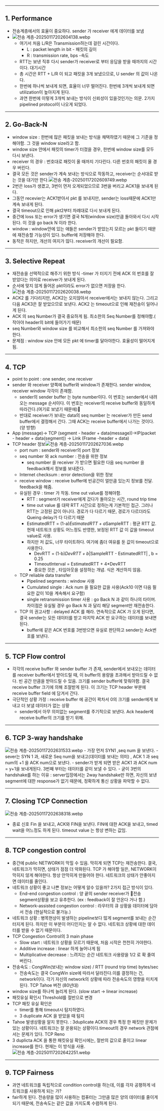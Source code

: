 ***
## 1. Performance
- 전송계층에서의 효율이 중요하다. sender 가 receiver 에게 데이터를 보냄
- ![전송 계층-20250117202604138.webp](images%2F%EC%A0%84%EC%86%A1%20%EA%B3%84%EC%B8%B5-20250117202604138.webp)
	- 여기서 처음 L/R은  Transmission하는데 걸린 시간이다.
		- L : packet length in bit - 패킷의 길이
		- R : transmission rate, bps -속도 
	- RTT는 보낸 직후 다시 sender가 receiver로 부터 응답을 받을 때까지의 시간이다. 대기시간
	- 총 시간은 RTT + L/R 이 되고 패킷을 3개 보냈으므로, U sender 의 값이 나온다. 
	- 한번에 하나씩 보내게 되면, 효율이 너무 떨어진다. 한번에 3개씩 보내게 되면 utilization이 높아지게 된다.
	- 과연 한번에 이렇게 3개씩 보내는 방식이 신뢰성이 있을것인가는 의문. 2가지 pipelined protocol이 나오게 되었다.
***
## 2. Go-Back-N
- window size : 한번에 많은 패킷을 보내는 방식을 채택하였기 때문에 그 기준을 정해야함. 그 것을 window size라고 함.
- window size 안에서 패킷의 timer가 터졌을 경우, 한번에 window size를 모두 다시 보낸다.
- receiver 의 경우 : 번호대로 패킷이 올 때까지 기다린다. 다른 번호의 패킷이 올 경우 버린다. 
- 결국 모든 것은 sender가 계속 보내는 방식으로 작동하고, receiver는 순서대로 받는 것을 대기만 한다.![전송 계층-20250117202609749.webp](images%2F%EC%A0%84%EC%86%A1%20%EA%B3%84%EC%B8%B5-20250117202609749.webp)
- 2번은 loss가 생겼고, 3번이 먼저 오게되었으므로 3번을 버리고 ACK1을 보내게 된다.
- 그동안 recevier는 ACK1받아서 pkt 를 보내지만, sender는 loss때문에 ACK1만 계속 보내게 된다.
- 결국 timeout으로 인해 pkt2부터 차례대로 다시 보내게 된다.
- 중간에 loss 또는 error가 생기면 결국 N개(window size)만큼 돌아와서 다시 시작된다. 이 것을 go back N 이라 한다.
- window : window안에 있는 애들은 sender가 받았는지 모르는 pkt 들이기 때문에 재전송할 가능성이 있다. buffer에 저장해야 한다.
- 동작은 하지만, 개선의 여지가 많다. receiver의 개선이 필요함.
***
## 3. Selective Repeat
- 재전송을 선택적으로 해주기 위한 방식 -timer 가 터지기 전에 ACK 의 번호를 잘 받았다는 의미로 receiver가 보내게 된다.
- 순서에 맞지 않게 들어온 pkt이라도 error가 없으면 저장을 한다.![전송 계층-20250117202620038.webp](images%2F%EC%A0%84%EC%86%A1%20%EA%B3%84%EC%B8%B5-20250117202620038.webp)
- ACK2 를 기다리지만, ACK2는 오지않아서 receiver에서는 보내지 않는다. 그리고 다음 ACK3은 잘 받았으므로 보낸다. ACK2 는 timeout으로 인해 재전송이 일어나게 된다.
- ACK 의 seq Number가 결국 중요하게 됨. 최소한의 Seq Number를 정해야함.( 작아야 header의 bit에 들어가기 때문)
- seq Number와 window size 를 비교해서 최소한의 seq Number 를 가져와야 한다.
- 문제점 : window size 안에 모든 pkt 에 timer를 달아야한다. 효율성이 떨어지게 됨.
***
## 4. TCP 
- point to point : one sender, one receiver
- sender 와 receiver 양쪽에 buffer와 window가 존재한다. sender window, receiver window 각각이 존재함. 
	- sender의 sender buffer 는 byte number이다. 이 번호는 sender에서 내려오는 message 순서이다. 이 번호는 receiver의 receive buffer와 동일하게 따라간다.(여기로 보냈기 때문에)
	- 반대로 receiver가 보내는 data의 seq number 는 receiver가 만든 send buffer에서 결정해서 간다. 그때 ACK는 receive buffer에서 나가는 것이다. (양 방향)
- App (message)-> TCP (segment - header + data(message))->IP(packet - header + data(segment)) -> Link (Frame -header + data) 
- TCP header 정보![전송 계층-20250117202627036.webp](images%2F%EC%A0%84%EC%86%A1%20%EA%B3%84%EC%B8%B5-20250117202627036.webp)
	- port num : sender와 receiver의 port 정보
	- seq number 와 ack number : 전송을 위한 정보  
		- seq number 을 receiver 가 받으면 필요한 다음 seq number 을 feedback해서 정보를 보내준다.
	- Internet checksum : error detection을 위한 정보
	- receive window : receive buffer에 빈공간이 얼만큼 있는지 정보를 전달. feedback을 해줌.
	- 유실된 경우 : timer 가 작동. time out value를 정해야함. 
		- RTT : segment가 receiver에게 갔다가 돌아오는 시간, round trip time 
		- time out value 를 대략 RTT 시간으로 정하는게 기본적인 접근. 그러나 RTT는 고정된 값이 아니다. 경로가 다 다르기 때문, 경로가 다르더라도 Queing delay가 다 다르기 때문
		- EstimatedRTT = (1-a)*EstimatedRTT + a*SampleRTT : 평균 RTT 값. 현재 네트워크 상황도 어느정도 반영한, 보정된 RTT 값 이 값을 timeout value로 사용.
		- 하지만 저 값도, 너무 타이트하다. 여기에 좀더 여유를 둔 값이 timeout으로 사용한다. 
			- DevRTT = (1-b)*DevRTT + b*|SampleRTT - EstimatedRTT| , b = 0.25
			- TimeoutInterval = EstimatedRTT + 4*DevRTT
			- 중요한 것은 , 타임아웃을 설정하는 개념. 식은 계산하지 않음.
	- TCP reliable data transfer 
		- Pipelined segments : window 사용
		- Cumulated single : Ack num 을 필요한 값을 사용(Ack10 이면 다음 필요한 값이 10을 계속해서 요구함)
		- single retransmission timer 사용 : go Back N 과 같이 하나의 타이머. 차이점은 유실될 경우 go Back N 과 달리 해당 segment만 재전송한다.
	- TCP 의 권고사항 : delayed ACK 를 해라. 연속적으로 ACK 가 오게 된다면, 결국 sender는 모든 데이터를 받고 마지막 ACK 만 요구하는 데이터를 보내면 된다.
		- buffer에 같은 ACK 번호를 3번받으면 유실로 판단하고 sender는 Ack번호를 보낸다.
***
## 5. TCP Flow control
- 각각의 receive buffer 와 sender buffer 가 존재, sender에서 보내오는 데이터를 receiver buffer에서 받아드릴 때, 이  buffer의 용량을 초과해서 받아드릴 수 없다. 빈 공간 만큼을 받아드릴 수 있음. 크기를 sender buffer에 맞춰야함. 결국 receive buffer 크기에 의해 조절받게 된다. 이 크기는 TCP header 부분에 receive buffer field 에 담겨서 간다.
- 극단적인 상황 가정 : receive buffer 에 공간이 꽉차서 0의 크기를 sender에게 보내고 더 보낼 데이터가 없는 상황 
	- sender에서 아무 의미없는 segment를 주기적으로 보낸다. Ack header에 receive buffer의 크기를 받기 위해.
***
## 6. TCP 3-way handshake
![전송 계층-20250117202631533.webp](images%2F%EC%A0%84%EC%86%A1%20%EA%B3%84%EC%B8%B5-20250117202631533.webp)
	- 가장 먼저 SYN1 ,seq num 을 보낸다.
	- sever는 SYN 1 과, 새로운 Seq num을 보내고(데이터를 보내는 의미) , ACK 1 과 seq num의 +1 을 ACK num으로 보낸다.
	- sender가 받게 되면 받은 ACK1 과 ACK num = y+1을 보내게된다. 3번째 부터는 데이터를 같이 보낼 수 있다.
	- 굳이 3번의 handshake를 하는 이유 : server입장에서는 2way handshake만 하면, 자신의 보낸 segment에 대한 response가 없기 때문에, 정확하게 통신 상황을 파악할 수 없다.
***
## 7. Closing TCP Connection

![전송 계층-20250117202638318.webp](images%2F%EC%A0%84%EC%86%A1%20%EA%B3%84%EC%B8%B5-20250117202638318.webp)
- 종료 신호 Fin 을 보내고, ACK와 FIN을 보낸다. FIN에 대한 ACK을 보내고, timed wait을 어느정도 하게 된다. timeout value 는 항상 변하는 값임.
***
## 8. TCP congestion control
- 중간에 public NETWORK이 막힐 수 있음. 막히게 되면 TCP는 재전송한다. 결국, 네트워크가 막히면, 상태가 점점 더 악화된다. TCP 가 해야할 일은, NETWORK이 막히지 않게 해야한다. 항상 안막히게 만들어야 한다. 네트워크의 상태가 안좋아지면 데이터를 줄인다.
- 네트워크 상황이 좋고 나쁜 정보는 어떻게 알수 있을까? 2가지 접근 방식이 있다.
	- End-end congestion control : 양 끝의 sender receiver가 전송 segment상황을 보고 유추한다. (ex : feedback이 잘 안온다 거나 함.)
	- Network-assisted congestion control : 라우터의 큐 상황을 데이터에 담아서 전송 (현실적으로 불가능.)
- 네트워크 상황 : 병목현상이 발생하는 pipeline보다 많게 segment를 보내는 순간 터지게 된다. 하지만 이 부분이 어디인지는 알 수 없다. 네트워크 상황에 대한 데이터를 받을 수 없기 때문이다.
- TCP Congestion Control의 3 main phase
	- Slow start : 네트워크 상황을 모르기 때문에, 처음 시작은 천천히 가야한다. 
	- Additive increase : linear 하게 늘어나게 됨
	- Multiplicative decrease : 느려지는 순간 네트워크 사용량을 1/2 로 확 줄여버린다.
- 전송속도 : CongWin(보내는 window size) / RTT (round trip time) bytes/sec 
	- 전송속도는 결국 CongWin size에 따라서 달라진다.이를 결정하는 건, network이다. 각기 자신의 network의 상황에 따라 전송속도의 영향을 미치게 된다.
TCP Tahoe 버전 (80년대)
- window size를 하나씩 늘리게 된다. (slow start -> linear increase)
- 패킷유실 확인시 Threshold를 절반으로 변경
- TCP 패킷 유실 확인은 
	- timer를 통해 timeout시 탐지하였다.
	- 3 duplicate ACK 을 받았을 때 탐지
- Tahoe 발생상황을 알지 못한다. : 3duplicate ACK의 경우 특정 한 패킷만 문제가 있는 상황이다. 네트워크는 잘 운용되는 상황이다.timeout의 경우 network 관점에서는 문제가 있다.
TCP Reno
- 3 duplicta ACK 을 통한 패킷유실 확인시에는, 절반의 값으로 줄이고 linear increase를 한다. 현재는 이 방식을 사용.![전송 계층-20250117202642251.webp](images%2F%EC%A0%84%EC%86%A1%20%EA%B3%84%EC%B8%B5-20250117202642251.webp)
***
## 9. TCP Fairness
- 과연 네트워크를 독립적으로 condition control을 하는데, 이를 각자 공평하게 네트워크를 사용하게 되는 가?
- fair하게 된다. 전송량을 많이 사용하는 컴퓨터는 그만큼 많은 양의 데이터를 줄이게 되기 때문에, 전송속도는 같은 값을 가지도록 수렴하게 된다.
